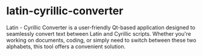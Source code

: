 # latin-cyrillic-converter
Latin - Cyrillic Converter is a user-friendly Qt-based application designed to seamlessly convert text between Latin and Cyrillic scripts. Whether you're working on documents, coding, or simply need to switch between these two alphabets, this tool offers a convenient solution.
